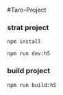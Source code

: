 #Taro-Project

### strat project

```
npm install
```

```
npm run dev:h5
```

### build project

```
npm run build:h5
```